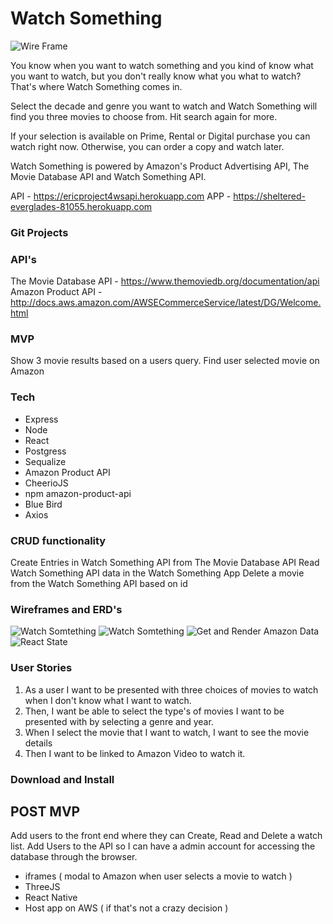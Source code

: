 # Watch Something


![Wire Frame](https://i.imgur.com/nQ9b8rW.jpg)

You know when you want to watch something and you kind of know what you want to watch, but you don't really know what you what to watch?
That's where Watch Something comes in.

Select the decade and genre you want to watch and Watch Something will find you three movies to choose from. Hit search again for more.

If your selection is available on Prime, Rental or Digital purchase you can watch right now. Otherwise, you can order a copy and watch later.

Watch Something is powered by Amazon's Product Advertising API, The Movie Database API and Watch Something API.

API - https://ericproject4wsapi.herokuapp.com
APP - https://sheltered-everglades-81055.herokuapp.com


### Git Projects

### API's
The Movie Database API - https://www.themoviedb.org/documentation/api
Amazon Product API - http://docs.aws.amazon.com/AWSECommerceService/latest/DG/Welcome.html
### MVP 
Show 3 movie results based on a users query.
Find user selected movie on Amazon

### Tech
* Express
* Node
* React
* Postgress 
* Sequalize
* Amazon Product API 
* CheerioJS
* npm amazon-product-api 
* Blue Bird
* Axios
 
### CRUD functionality
Create Entries in Watch Something API from The Movie Database API
Read Watch Something API data in the Watch Something App
Delete a movie from the Watch Something API based on id
### Wireframes and ERD's

![Watch Somtething](https://i.imgur.com/wujRn0d.jpg)
![Watch Somtething](https://i.imgur.com/RGh5tIP.jpg)
![Get and Render Amazon Data](https://i.imgur.com/eda4vbw.jpg)
![React State](https://i.imgur.com/IZAYKP5.jpg)
### User Stories
1. As a user I want to be presented with three choices of movies to watch when I don't know what I want to watch.
2. Then, I want be able to select the type's of movies I want to be presented with by selecting a genre and year. 
3. When I select the movie that I want to watch, I want to see the movie details 
4. Then I want to be linked to Amazon Video to watch it.

### Download and Install


## POST MVP
Add users to the front end where they can Create, Read and Delete a watch list.
Add Users to the API so I can have a admin account for accessing the database through the browser.
* iframes ( modal to Amazon when user selects a movie to watch )
* ThreeJS
* React Native 
* Host app on AWS ( if that's not a crazy decision )






